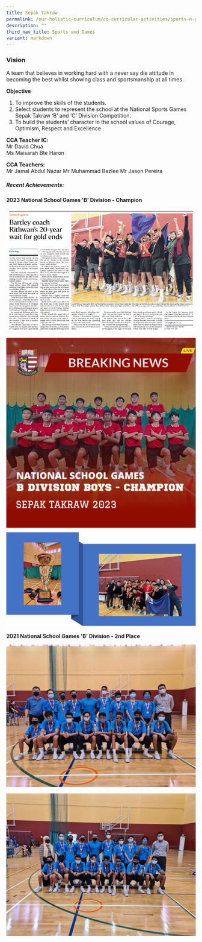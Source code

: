 ```yaml
---
title: Sepak Takraw
permalink: /our-holistic-curriculum/co-curricular-activities/sports-n-games/sepak-takraw/
description: ""
third_nav_title: Sports and Games
variant: markdown
---
```

### Vision
A team that believes in working hard with a never say die attitude in becoming the best whilst showing class and sportsmanship at all times.

**Objective** <br>
1) To improve the skills of the students.
2) Select students to represent the school at the National Sports Games Sepak Takraw ‘B’ and ‘C’ Division Competition.
3) To build the students’ character in the school values of Courage, Optimism, Respect and Excellence

**CCA Teacher IC:** <br>
Mr David Chua <br>
Ms Maisarah Bte Haron

**CCA Teachers:** <br>
Mr Jamal Abdul Nazar
Mr Muhammad Bazlee
Mr Jason Pereira

##### **Recent Achievements:**

**2023 National School Games 'B' Division - Champion**

![](/images/takraw%20st.png)

![B Division Boys- Champion [2023]](/images/takraw.jpg)
![](/images/Takraw.png)

**2021 National School Games 'B' Division - 2nd Place**

![](/images/finals___14.jpg)

![](/images/finals___13.jpg)